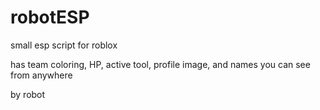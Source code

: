 # robotESP
small esp script for roblox

has team coloring, HP, active tool, profile image, and names you can see from anywhere

by robot
